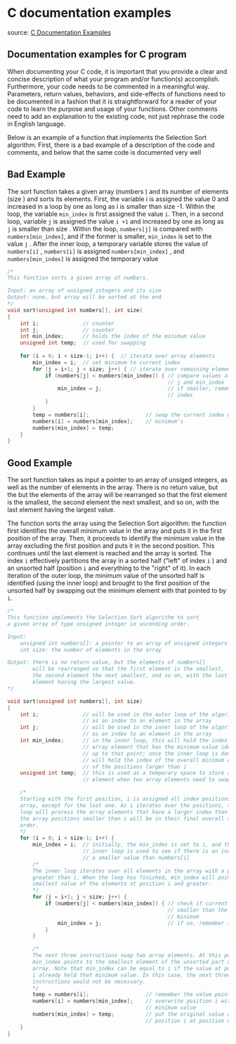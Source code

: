 # C documentation examples

source: [C Documentation Examples](https://w3.cs.jmu.edu/buchhofp/class/cs361_s18/documentation_examples.html)

## Documentation examples for C program

When documenting your C code, it is important that you provide a clear and concise description of
what your program and/or function(s) accomplish. Furthermore, your code needs to be commented in
a meaningful way. Parameters, return values, behaviors, and side-effects of functions need to be
documented in a fashion that it is straightforward for a reader of your code to learn the purpose
and usage of your functions. Other comments need to add an explanation to the existing code, not
just rephrase the code in English language.

Below is an example of a function that implements the Selection Sort algorithm. First, there is a
bad example of a description of the code and comments, and below that the same code is documented
very well

## Bad Example

The sort function takes a given array (numbers ) and its number of elements (size ) and sorts its
elements. First, the variable i is assigned the value 0 and increased in a loop by one as long as
i is smaller than size -1. Within the loop, the variable `min_index` is first assigned the value
`i`. Then, in a second loop, variable `j` is assigned the value `i +1` and increased by one as long
as `j` is smaller than size . Within the loop, `numbers[j]` is compared with `numbers[min_index]`,
and if the former is smaller, `min_index` is set to the value `j` . After the inner loop, a temporary
variable stores the value of `numbers[i]` , `numbers[i]` is assigned `numbers[min_index]` , and
`numbers[min_index]` is assigned the temporary value

```c
/*
This function sorts a given array of numbers.

Input: an array of unsigned integers and its size
Output: none, but array will be sorted at the end
*/
void sort(unsigned int numbers[], int size)
{
    int i;              // counter
    int j;              // counter
    int min_index;      // holds the index of the minimum value
    unsigned int temp;  // used for swapping
    
    for (i = 0; i < size-1; i++) {  // iterate over array elements
        min_index = i;  // set minimum to current index
        for (j = i+1; j < size; j++) { // iterate over remaining elements
            if (numbers[j] < numbers[min_index]) { // compare values at positions
                                                   // j and min_index
                min_index = j;                     // if smaller, remember the
                                                   // index
            }
        }
        temp = numbers[i];                  // swap the current index with the
        numbers[i] = numbers[min_index];    // minimum's
        numbers[min_index] = temp;
    }
}
```

## Good Example

The sort function takes as input a pointer to an array of unsiged integers, as well as the number
of elements in the array. There is no return value, but the but the elements of the array will be
rearranged so that the first element is the smallest, the second element the next smallest, and so
on, with the last element having the largest value.

The function sorts the array using the Selection Sort algorithm: the function first identifies the
overall minimum value in the array and puts it in the first position of the array. Then, it proceeds
to identify the minimum value in the array excluding the first position and puts it in the second
position. This continues until the last element is reached and the array is sorted. The index `i`
effectively partitions the array in a sorted half ("left" of index `i` ) and an unsorted half (position
`i` and everything to the "right" of it). In each iteration of the outer loop, the minimum value of the
unsorted half is identified (using the inner loop) and brought to the first position of the unsorted
half by swapping out the minimum element with that pointed to by `i`.

```c
/*
This function implements the Selection Sort algorithm to sort
a given array of type unsigned integer in ascending order.

Input: 
    unsigned int numbers[]: a pointer to an array of unsigned integers
    int size: the number of elements in the array

Output: there is no return value, but the elements of numbers[]
        will be rearranged so that the first element is the smallest,
        the second element the next smallest, and so on, with the last
        element having the largest value.
*/

void sort(unsigned int numbers[], int size)
{
    int i;              // will be used in the outer loop of the algorithm
                        // as an index to an element in the array
    int j;              // will be used in the inner loop of the algorithm
                        // as an index to an element in the array
    int min_index;      // in the inner loop, this will hold the index to the
                        // array element that has the minimum value identified
                        // up to that point; once the inner loop is done, it
                        // will hold the index of the overall minimum element
                        // of the positions larger than i
    unsigned int temp;  // this is used as a temporary space to store an array
                        // element when two array elements need to swap positions

    /*
    Starting with the first position, i is assigned all index positions of the
    array, except for the last one. As i iterates over the positions, the inner
    loop will process the array elements that have a larger index than i, and
    the array positions smaller than i will be in their final overall sorted
    order.
    */
    for (i = 0; i < size-1; i++) {
        min_index = i;  // initially, the min_index is set to i, and then the
                        // inner loop is used to see if there is an index with
                        // a smaller value than numbers[i]
        /*
        The inner loop iterates over all elements in the array with a position
        greater than i. When the loop has finished, min_index will point to the
        smallest value of the elements at position i and greater.
        */
        for (j = i+1; j < size; j++) {
            if (numbers[j] < numbers[min_index]) { // check if current number is
                                                   // smaller than the current
                                                   // minimum
                min_index = j;                     // if so, remember the index
            }
        }

        /*
        The next three instructions swap two array elements. At this point,
        min_index points to the smallest element of the unsorted part of the
        array. Note that min_index can be equal to i if the value at position
        i already held that minimum value. In this case, the next three
        instructions would not be necessary.
        */
        temp = numbers[i];                  // remember the value pointed to by i
        numbers[i] = numbers[min_index];    // overwrite position i with the
                                            // minimum value
        numbers[min_index] = temp;          // put the original value at
                                            // position i at position min_index
    }
}
```

